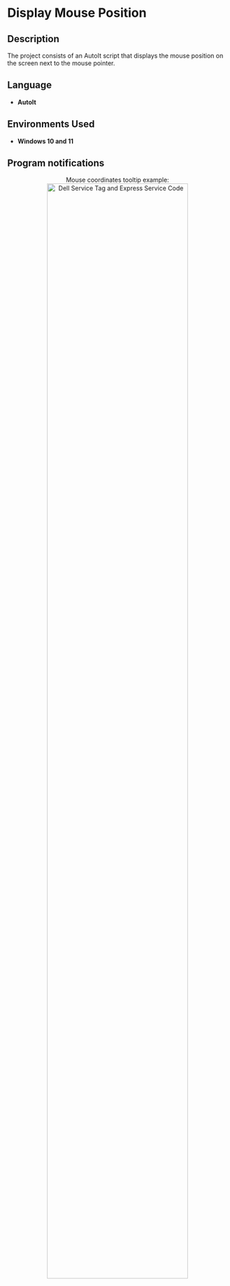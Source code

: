 <h1>Display Mouse Position</h1>


<h2>Description</h2>
The project consists of an AutoIt script that displays the mouse position on the screen next to the mouse pointer.<br/>

<h2>Language</h2>

- <b>AutoIt</b>

<h2>Environments Used </h2>

- <b>Windows 10 and 11</b>

<h2>Program notifications</h2>

<p align="center">
Mouse coordinates tooltip example: <br/>
<img src="https://i.imgur.com/rdXIMLF.png" height="80%" width="80%" alt="Dell Service Tag and Express Service Code"/>
<br />
<br />
</p>

<!--
 ```diff
- text in red
+ text in green
! text in orange
# text in gray
@@ text in purple (and bold)@@
```
--!>
